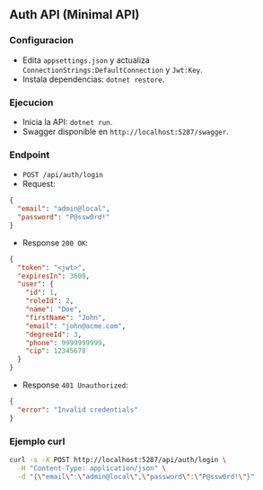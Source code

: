 ## Auth API (Minimal API)

### Configuracion
- Edita `appsettings.json` y actualiza `ConnectionStrings:DefaultConnection` y `Jwt:Key`.
- Instala dependencias: `dotnet restore`.

### Ejecucion
- Inicia la API: `dotnet run`.
- Swagger disponible en `http://localhost:5287/swagger`.

### Endpoint
- `POST /api/auth/login`
- Request:

```json
{
  "email": "admin@local",
  "password": "P@ssw0rd!"
}
```

- Response `200 OK`:

```json
{
  "token": "<jwt>",
  "expiresIn": 3600,
  "user": {
    "id": 1,
    "roleId": 2,
    "name": "Doe",
    "firstName": "John",
    "email": "john@acme.com",
    "degreeId": 3,
    "phone": 9999999999,
    "cip": 12345678
  }
}
```

- Response `401 Unauthorized`:

```json
{
  "error": "Invalid credentials"
}
```

### Ejemplo curl

```bash
curl -s -X POST http://localhost:5287/api/auth/login \
  -H "Content-Type: application/json" \
  -d "{\"email\":\"admin@local\",\"password\":\"P@ssw0rd!\"}"
```
